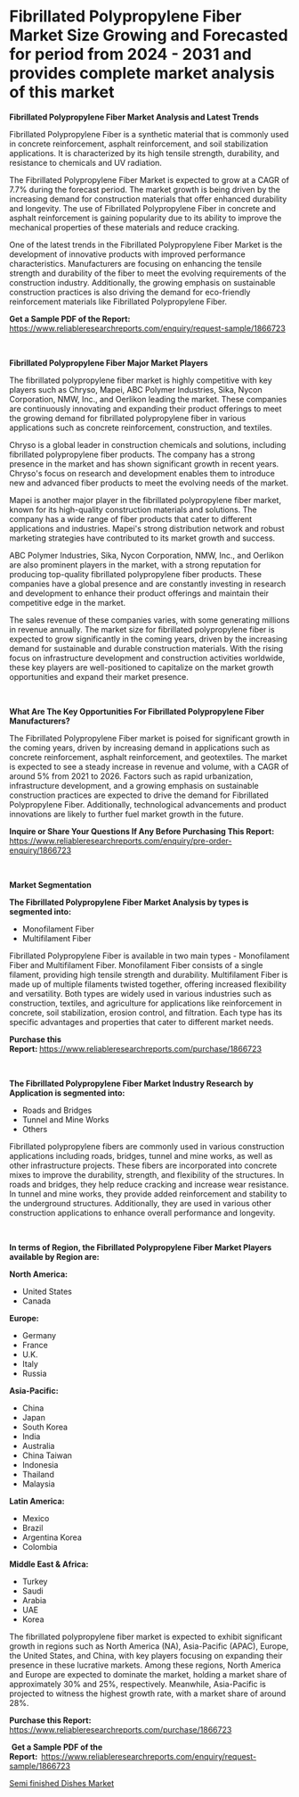 <p><h1>Fibrillated Polypropylene Fiber Market Size Growing and Forecasted for period from 2024 - 2031 and provides complete market analysis of this market</h1></p><p><strong>Fibrillated Polypropylene Fiber Market Analysis and Latest Trends</strong></p>
<p><p>Fibrillated Polypropylene Fiber is a synthetic material that is commonly used in concrete reinforcement, asphalt reinforcement, and soil stabilization applications. It is characterized by its high tensile strength, durability, and resistance to chemicals and UV radiation.</p><p>The Fibrillated Polypropylene Fiber Market is expected to grow at a CAGR of 7.7% during the forecast period. The market growth is being driven by the increasing demand for construction materials that offer enhanced durability and longevity. The use of Fibrillated Polypropylene Fiber in concrete and asphalt reinforcement is gaining popularity due to its ability to improve the mechanical properties of these materials and reduce cracking.</p><p>One of the latest trends in the Fibrillated Polypropylene Fiber Market is the development of innovative products with improved performance characteristics. Manufacturers are focusing on enhancing the tensile strength and durability of the fiber to meet the evolving requirements of the construction industry. Additionally, the growing emphasis on sustainable construction practices is also driving the demand for eco-friendly reinforcement materials like Fibrillated Polypropylene Fiber.</p></p>
<p><strong>Get a Sample PDF of the Report:&nbsp;</strong> <a href="https://www.reliableresearchreports.com/enquiry/request-sample/1866723">https://www.reliableresearchreports.com/enquiry/request-sample/1866723</a></p>
<p>&nbsp;</p>
<p><strong>Fibrillated Polypropylene Fiber Major Market Players</strong></p>
<p><p>The fibrillated polypropylene fiber market is highly competitive with key players such as Chryso, Mapei, ABC Polymer Industries, Sika, Nycon Corporation, NMW, Inc., and Oerlikon leading the market. These companies are continuously innovating and expanding their product offerings to meet the growing demand for fibrillated polypropylene fiber in various applications such as concrete reinforcement, construction, and textiles.</p><p>Chryso is a global leader in construction chemicals and solutions, including fibrillated polypropylene fiber products. The company has a strong presence in the market and has shown significant growth in recent years. Chryso's focus on research and development enables them to introduce new and advanced fiber products to meet the evolving needs of the market. </p><p>Mapei is another major player in the fibrillated polypropylene fiber market, known for its high-quality construction materials and solutions. The company has a wide range of fiber products that cater to different applications and industries. Mapei's strong distribution network and robust marketing strategies have contributed to its market growth and success.</p><p>ABC Polymer Industries, Sika, Nycon Corporation, NMW, Inc., and Oerlikon are also prominent players in the market, with a strong reputation for producing top-quality fibrillated polypropylene fiber products. These companies have a global presence and are constantly investing in research and development to enhance their product offerings and maintain their competitive edge in the market.</p><p>The sales revenue of these companies varies, with some generating millions in revenue annually. The market size for fibrillated polypropylene fiber is expected to grow significantly in the coming years, driven by the increasing demand for sustainable and durable construction materials. With the rising focus on infrastructure development and construction activities worldwide, these key players are well-positioned to capitalize on the market growth opportunities and expand their market presence.</p></p>
<p>&nbsp;</p>
<p><strong>What Are The Key Opportunities For Fibrillated Polypropylene Fiber Manufacturers?</strong></p>
<p><p>The Fibrillated Polypropylene Fiber market is poised for significant growth in the coming years, driven by increasing demand in applications such as concrete reinforcement, asphalt reinforcement, and geotextiles. The market is expected to see a steady increase in revenue and volume, with a CAGR of around 5% from 2021 to 2026. Factors such as rapid urbanization, infrastructure development, and a growing emphasis on sustainable construction practices are expected to drive the demand for Fibrillated Polypropylene Fiber. Additionally, technological advancements and product innovations are likely to further fuel market growth in the future.</p></p>
<p><strong>Inquire or Share Your Questions If Any Before Purchasing This Report:</strong> <a href="https://www.reliableresearchreports.com/enquiry/pre-order-enquiry/1866723">https://www.reliableresearchreports.com/enquiry/pre-order-enquiry/1866723</a></p>
<p>&nbsp;</p>
<p><strong>Market Segmentation</strong></p>
<p><strong>The Fibrillated Polypropylene Fiber Market Analysis by types is segmented into:</strong></p>
<p><ul><li>Monofilament Fiber</li><li>Multifilament Fiber</li></ul></p>
<p><p>Fibrillated Polypropylene Fiber is available in two main types - Monofilament Fiber and Multifilament Fiber. Monofilament Fiber consists of a single filament, providing high tensile strength and durability. Multifilament Fiber is made up of multiple filaments twisted together, offering increased flexibility and versatility. Both types are widely used in various industries such as construction, textiles, and agriculture for applications like reinforcement in concrete, soil stabilization, erosion control, and filtration. Each type has its specific advantages and properties that cater to different market needs.</p></p>
<p><strong>Purchase this Report:&nbsp;</strong><a href="https://www.reliableresearchreports.com/purchase/1866723">https://www.reliableresearchreports.com/purchase/1866723</a></p>
<p>&nbsp;</p>
<p><strong>The Fibrillated Polypropylene Fiber Market Industry Research by Application is segmented into:</strong></p>
<p><ul><li>Roads and Bridges</li><li>Tunnel and Mine Works</li><li>Others</li></ul></p>
<p><p>Fibrillated polypropylene fibers are commonly used in various construction applications including roads, bridges, tunnel and mine works, as well as other infrastructure projects. These fibers are incorporated into concrete mixes to improve the durability, strength, and flexibility of the structures. In roads and bridges, they help reduce cracking and increase wear resistance. In tunnel and mine works, they provide added reinforcement and stability to the underground structures. Additionally, they are used in various other construction applications to enhance overall performance and longevity.</p></p>
<p>&nbsp;</p>
<p><strong>In terms of Region, the Fibrillated Polypropylene Fiber Market Players available by Region are:</strong></p>
<p>
    <p> <strong> North America: </strong>
        <ul>
            <li>United States</li>
            <li>Canada</li>
        </ul>
        </p> 
    <p> <strong> Europe: </strong>
        <ul>
            <li>Germany</li>
            <li>France</li>
            <li>U.K.</li>
            <li>Italy</li>
            <li>Russia</li>
        </ul>
        </p> 
    <p> <strong> Asia-Pacific: </strong>
        <ul>
            <li>China</li>
            <li>Japan</li>
            <li>South Korea</li>
            <li>India</li>
            <li>Australia</li>
            <li>China Taiwan</li>
            <li>Indonesia</li>
            <li>Thailand</li>
            <li>Malaysia</li>
        </ul>
        </p> 
    <p> <strong> Latin America: </strong>
        <ul>
            <li>Mexico</li>
            <li>Brazil</li>
            <li>Argentina Korea</li>
            <li>Colombia</li>
        </ul>
        </p> 
    <p> <strong> Middle East & Africa: </strong>
        <ul>
            <li>Turkey</li>
            <li>Saudi</li>
            <li>Arabia</li>
            <li>UAE</li>
            <li>Korea</li>
        </ul>
    </p>
    </p>
<p><p>The fibrillated polypropylene fiber market is expected to exhibit significant growth in regions such as North America (NA), Asia-Pacific (APAC), Europe, the United States, and China, with key players focusing on expanding their presence in these lucrative markets. Among these regions, North America and Europe are expected to dominate the market, holding a market share of approximately 30% and 25%, respectively. Meanwhile, Asia-Pacific is projected to witness the highest growth rate, with a market share of around 28%.</p></p>
<p><strong>Purchase this Report: </strong><a href="https://www.reliableresearchreports.com/purchase/1866723">https://www.reliableresearchreports.com/purchase/1866723</a></p>
<p>&nbsp;<strong>Get a Sample PDF of the Report:&nbsp;&nbsp;</strong><a href="https://www.reliableresearchreports.com/enquiry/request-sample/1866723">https://www.reliableresearchreports.com/enquiry/request-sample/1866723</a></p>
<p><strong></strong></p>
<p><p><a href="https://meowing-canidae-761.notion.site/Semi-finished-Dishes-Market-Research-Report-The-Key-To-Successful-Business-Strategy-Forecasted-for--b9f9de017e2e456eafdaae2fc6561f4f">Semi finished Dishes Market</a></p></p>